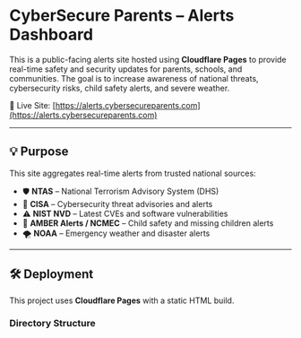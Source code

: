 # CyberSecure Parents – Alerts Dashboard

This is a public-facing alerts site hosted using **Cloudflare Pages** to provide real-time safety and security updates for parents, schools, and communities. The goal is to increase awareness of national threats, cybersecurity risks, child safety alerts, and severe weather.

🔗 Live Site: [https://alerts.cybersecureparents.com](https://alerts.cybersecureparents.com)

---

## 💡 Purpose

This site aggregates real-time alerts from trusted national sources:

- 🛡 **NTAS** – National Terrorism Advisory System (DHS)
- 🔐 **CISA** – Cybersecurity threat advisories and alerts
- ⚠️ **NIST NVD** – Latest CVEs and software vulnerabilities
- 🧒 **AMBER Alerts / NCMEC** – Child safety and missing children alerts
- 🌪 **NOAA** – Emergency weather and disaster alerts

---

## 🛠 Deployment

This project uses **Cloudflare Pages** with a static HTML build.

### Directory Structure

